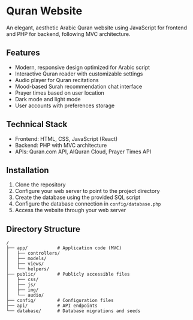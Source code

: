 # Quran Website

An elegant, aesthetic Arabic Quran website using JavaScript for frontend and PHP for backend, following MVC architecture.

## Features

- Modern, responsive design optimized for Arabic script
- Interactive Quran reader with customizable settings
- Audio player for Quran recitations
- Mood-based Surah recommendation chat interface
- Prayer times based on user location
- Dark mode and light mode
- User accounts with preferences storage

## Technical Stack

- Frontend: HTML, CSS, JavaScript (React)
- Backend: PHP with MVC architecture
- APIs: Quran.com API, AlQuran Cloud, Prayer Times API

## Installation

1. Clone the repository
2. Configure your web server to point to the project directory
3. Create the database using the provided SQL script
4. Configure the database connection in `config/database.php`
5. Access the website through your web server

## Directory Structure

```
/
├── app/           # Application code (MVC)
│   ├── controllers/
│   ├── models/
│   ├── views/
│   └── helpers/
├── public/        # Publicly accessible files
│   ├── css/
│   ├── js/
│   ├── img/
│   └── audio/
├── config/        # Configuration files
├── api/           # API endpoints
└── database/      # Database migrations and seeds
``` 
